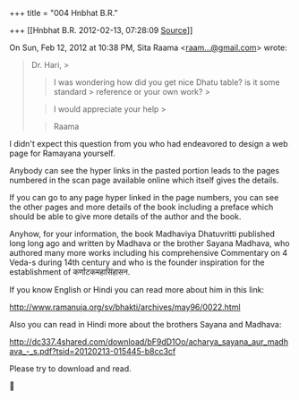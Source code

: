 +++
title = "004 Hnbhat B.R."

+++
[[Hnbhat B.R.	2012-02-13, 07:28:09 [Source](https://groups.google.com/g/samskrita/c/oZ8GAxrf2vg)]]



On Sun, Feb 12, 2012 at 10:38 PM, Sita Raama \<[raam...@gmail.com]()\> wrote:  

> Dr. Hari, >
> 
> > I was wondering how did you get nice Dhatu table? is it some standard > reference or your own work? >
> 
> > 
> > I would appreciate your help >
> 
> > 
> >   
> > 
> > 
> > Raama  
>   
> > 

  

  

I didn't expect this question from you who had endeavored to design a web page for Ramayana yourself.

  

Anybody can see the hyper links in the pasted portion leads to the pages numbered in the scan page available online which itself gives the details.

  

If you can go to any page hyper linked in the page numbers, you can see the other pages and more details of the book including a preface which should be able to give more details of the author and the book.

  

Anyhow, for your information, the book Madhaviya Dhatuvritti published long long ago and written by Madhava or the brother Sayana Madhava,
who authored many more works including his comprehensive Commentary on 4 Veda-s during 14th century and who is the founder inspiration for the establishment of कर्णाटकमहासिंहासन. 



If you know English or Hindi you can read more about him in this link:

  

<http://www.ramanuja.org/sv/bhakti/archives/may96/0022.html>

  

Also you can read in Hindi more about the brothers Sayana and Madhava:

  

<http://dc337.4shared.com/download/bF9dD1Oo/acharya_sayana_aur_madhava_-_s.pdf?tsid=20120213-015445-b8cc3cf>

  

Please try to download and read.

  



